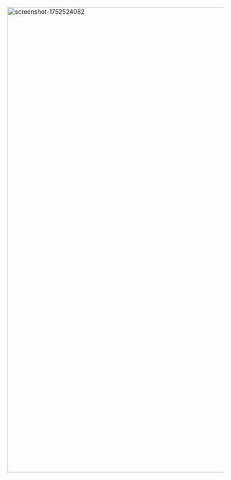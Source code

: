 <img width="1920" height="1080" alt="screenshot-1752524082" src="https://github.com/user-attachments/assets/9a40b67a-03d0-447c-8cc6-074e88b09d66" />
